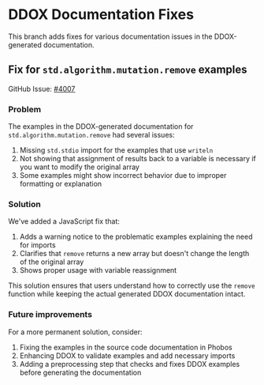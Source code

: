# DDOX Documentation Fixes

This branch adds fixes for various documentation issues in the DDOX-generated documentation.

## Fix for `std.algorithm.mutation.remove` examples

GitHub Issue: [#4007](https://github.com/dlang/dlang.org/issues/4007)

### Problem

The examples in the DDOX-generated documentation for `std.algorithm.mutation.remove` had several issues:

1. Missing `std.stdio` import for the examples that use `writeln`
2. Not showing that assignment of results back to a variable is necessary if you want to modify the original array
3. Some examples might show incorrect behavior due to improper formatting or explanation

### Solution

We've added a JavaScript fix that:

1. Adds a warning notice to the problematic examples explaining the need for imports
2. Clarifies that `remove` returns a new array but doesn't change the length of the original array
3. Shows proper usage with variable reassignment

This solution ensures that users understand how to correctly use the `remove` function while keeping the actual generated DDOX documentation intact.

### Future improvements

For a more permanent solution, consider:

1. Fixing the examples in the source code documentation in Phobos
2. Enhancing DDOX to validate examples and add necessary imports
3. Adding a preprocessing step that checks and fixes DDOX examples before generating the documentation 